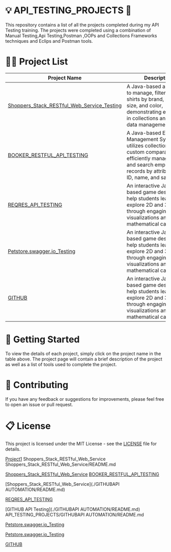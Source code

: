 # 💡 API_TESTING_PROJECTS 🎉
This repository contains a list of all the projects completed during my API Testing training. The projects were completed using a combination of Manual Testing,Api Testing,Postman ,OOPs and Collections Frameworks techniques and Eclips and Postman tools.

# 👩‍💻 Project List

| Project Name | Description | Tools Used |
|--------------|-------------|------------|
|[Shoppers_Stack_RESTful_Web_Service_Testing](./Shoppers_Stack_RESTful_Web_Service/README.md) | A Java-based application to manage, filter, and sort shirts by brand, price, size, and color, demonstrating expertise in collections and data management.|Java (Core), Collections , Eclips IDE|
|[BOOKER_RESTFUL_API_TESTING](./BOOKER_RESTFUL_API_TESTING/README.md)| A Java-based Employee Management System that utilizes collections and custom comparators to efficiently manage, sort, and search employee records by attributes like ID, name, and salary. |Java (Core) , Collections, Eclips IDE, JDK Git & GitHub for version control |
|[REQRES_API_TESTING](./REQRES_API_TESTING/README.md) | An interactive Java-based game designed to help students learn and explore 2D and 3D shapes through engaging visualizations and mathematical calculations. |Java (Core) , Collections, Eclips IDE, JDK Git & GitHub for version control |
|[Petstore.swagger.io_Testing](./Petstore.swagger.io_Testing/README.md)| An interactive Java-based game designed to help students learn and explore 2D and 3D shapes through engaging visualizations and mathematical calculations. |Java (Core) , Collections, Eclips IDE, JDK Git & GitHub for version control |
|[GITHUB](./) | An interactive Java-based game designed to help students learn and explore 2D and 3D shapes through engaging visualizations and mathematical calculations. |Java (Core) , Collections, Eclips IDE, JDK Git & GitHub for version control |



# 🚀 Getting Started
To view the details of each project, simply click on the project name in the table above. The project page will contain a brief description of the project as well as a list of tools used to complete the project.
# 🤝 Contributing
If you have any feedback or suggestions for improvements, please feel free to open an issue or pull request.
# 📋 License
This project is licensed under the MIT License - see the [LICENSE](LICENSE) file for details.

[Project1](./Shoppers_Stack_RESTful_Web_Service/ReadME.md)
Shoppers_Stack_RESTful_Web_Service
Shoppers_Stack_RESTful_Web_Service/README.md

[Shoppers_Stack_RESTful_Web_Service](./Shoppers_Stack_RESTful_Web_Service/README.md)
[BOOKER_RESTFUL_API_TESTING](./BOOKER_RESTFUL_API_TESTING/README.md)

[Shoppers_Stack_RESTful_Web_Service](./GITHUBAPI AUTOMATION/README.md)

[REQRES_API_TESTING](./REQRES_API_TESTING/README.md)

[GITHUB API Testing](./GITHUBAPI AUTOMATION/README.md)
API_TESTING_PROJECTS/GITHUBAPI AUTOMATION/README.md


[Petstore.swagger.io_Testing](./Petstore.swagger.io_Testing/README.md)

[Petstore.swagger.io_Testing](./Petstore.swagger.io_Testing/README.md)


[GITHUB](./)



